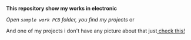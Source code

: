 **This repository show my works in electronic**

_Open `sample work PCB` folder, you find my projects_
or [](ANT-HODHODSatelite.jpg)

And one of my projects i don't have any picture about that just[ check this!](https://shop.pishrobot.com/product/pishrobot-module-ultrasonic-sensor/)
